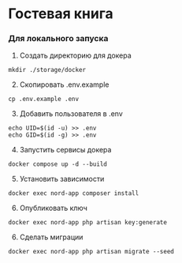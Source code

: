 # Гостевая книга

### Для локального запуска

1. Создать директорию для докера
```
mkdir ./storage/docker
```
2. Скопировать .env.example
```
cp .env.example .env
```
3. Добавить пользователя в .env
```
echo UID=$(id -u) >> .env
echo GID=$(id -g) >> .env
```
4. Запустить сервисы докера
```
docker compose up -d --build
```
5. Установить зависимости
```
docker exec nord-app composer install
```
6. Опубликовать ключ
```
docker exec nord-app php artisan key:generate
```
6. Сделать миграции
```
docker exec nord-app php artisan migrate --seed
```